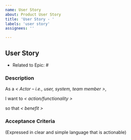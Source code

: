 ```yaml
---
name: User Story
about: Product User Story
title: 'User Story - '
labels: 'user story'
assignees: ''

---
```


## User Story

- Related to Epic: #


### Description


As a _< Actor – i.e., user, system, team member >_,

I want to _< action/functionality >_

so that _< benefit >_



### Acceptance Criteria	

(Expressed in clear and simple language that is actionable)
